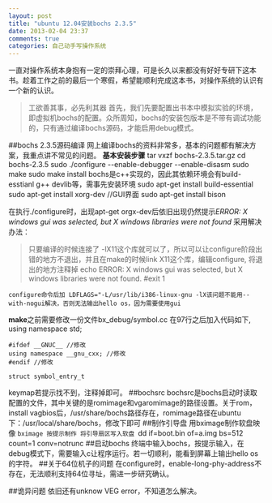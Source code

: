 ```yaml
---
layout: post
title: "ubuntu 12.04安装bochs 2.3.5"
date: 2013-02-04 23:37
comments: true
categories: 自己动手写操作系统 
---
```


一直对操作系统本身抱有一定的崇拜心理，可是长久以来都没有好好专研下这本书。趁着工作之前的最后一个寒假，希望能顺利完成这本书，对操作系统的认识有一个新的认识。
> 工欲善其事，必先利其器
首先，我们先要配置出书本中模拟实验的环境，即虚拟机bochs的配置。众所周知，bochs的安装包版本是不带有调试功能的，只有通过编译bochs源码，才能启用debug模式。

##bochs 2.3.5源码编译
网上编译bochs的资料非常多，基本的问题都有解决方案，我重点讲不常见的问题。
**基本安装步骤**
	tar vxzf bochs-2.3.5.tar.gz
	cd bochs-2.3.5
	sudo ./configure --enable-debugger --enable-disasm
	sudo make
	sudo make install
bochs是c++实现的，因此其依赖环境会有build-esstianl g++ devlib等，需事先安装环境
	sudo apt-get install build-essential
	sudo apt-get install xorg-dev //GUI界面
	sudo apt-get install bison

在执行./configure时，出现apt-get orgx-dev后依旧出现仍然提示*ERROR: X windows gui was selected, but X windows libraries were not found*
采用解决办法：
> 只要编译的时候连接了 -lX11这个库就可以了，所以可以让configure阶段出错的地方不退出，并且在make的时候link X11这个库，编辑configure, 将退出的地方注释掉
    echo ERROR: X windows gui was selected, but X windows libraries were not found.
        #exit 1

	configure命令后加 LDFLAGS="-L/usr/lib/i386-linux-gnu -lX该问题不能用--with-nogui解决，否则无法输出hello os，因为需要使用gui

**make**之前需要修改一份文件bx\_debug/symbol.cc
	在97行之后加入代码如下,
	using namespace std;

	#ifdef __GNUC__ //修改
	using namespace __gnu_cxx; //修改
	#endif //修改

	struct symbol_entry_t
keymap若提示找不到，注释掉即可。
##bochsrc
bochsrc是bochs启动时读取配置的文件，其中关键的是romimage和vgaromimage的路径设置。关于rom，install vagbios后，/usr/share/bochs路径存在，romimage路径在ubuntu下：/usr/local/share/bochs，修改下即可
##制作引导盘
用bximage制作软盘映像
`bximage
按提示制作
将引导扇区写入软盘
`dd if=boot.bin of=a.img bs=512 count=1 conv=notrunc
##启动bochs
终端中输入bochs，按提示输入，在debug模式下，需要输入c让程序运行。若一切顺利，能看到屏幕上输出hello os的字符。
##关于64位机子的问题
在configure时，enable-long-phy-address不存在，无法顺利支持64位寻址，需进一步研究确认。

##诡异问题
依旧还有unknow VEG error，不知道怎么解决。

